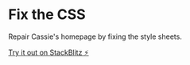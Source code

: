 # Fix the CSS

Repair Cassie's homepage by fixing the style sheets.

[Try it out on StackBlitz ⚡️](https://stackblitz.com/github.com/fknipp/sdfds-fix-the-css?file=style.css)

